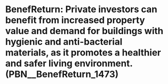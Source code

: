 # BenefReturn: __Private investors can benefit from increased property value and demand for buildings with hygienic and anti-bacterial materials, as it promotes a healthier and safer living environment.__ (PBN__BenefReturn_1473)

